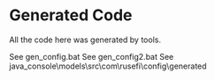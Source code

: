 # Generated Code

All the code here was generated by tools.

See gen_config.bat
See gen_config2.bat
See java_console\models\src\com\rusefi\config\generated
